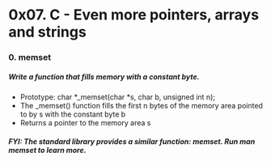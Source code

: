 # 0x07. C - Even more pointers, arrays and strings

### 0. memset
##### Write a function that fills memory with a constant byte.
- Prototype: char *_memset(char *s, char b, unsigned int n);
- The _memset() function fills the first n bytes of the memory area pointed to by s with the constant byte b
- Returns a pointer to the memory area s
##### FYI: The standard library provides a similar function: memset. Run man memset to learn more.

